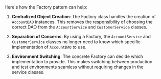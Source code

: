 Here's how the Factory pattern can help:

1. **Centralized Object Creation**: The Factory class handles the creation of `AccountDAO` instances. This removes the
   responsibility of choosing the correct DAO from the `AccountService` and `CustomerService` classes.

2. **Separation of Concerns**: By using a Factory, the `AccountService` and `CustomerService` classes no longer need to
   know which specific implementation of `AccountDAO` to use.

3. **Environment Switching**: The concrete Factory can decide which implementation to provide. This makes switching
   between production and test environments seamless without requiring changes in the service classes.

